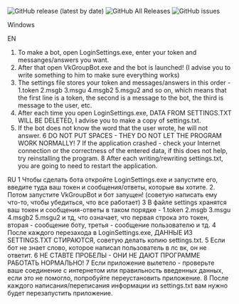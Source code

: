 ![GitHub release (latest by date)](https://img.shields.io/github/v/release/alde-the-coder/vkgroupbot?logo=GitHub)
![GitHub All Releases](https://img.shields.io/github/downloads/alde-the-coder/vkgroupbot/total?logo=GitHub)
![GitHub issues](https://img.shields.io/github/issues/alde-the-coder/vkgroupbot?logo=Github)

Windows

EN
1. To make a bot, open LoginSettings.exe, enter your token and messanges/answers you want.
2. After that open VkGroupBot.exe and the bot is launched! (I advise you to write something to him to make sure everything works)
3. The settings file stores your token and messages/answers in this order - 1.token 2.msgb 3.msgu 4.msgb2 5.msgu2 and so on, which means that the first line is a token, the second is a message to the bot, the third is message to the user, etc.
4. After each time you open LoginSettings.exe, DATA FROM SETTINGS.TXT WILL BE DELETED, I advise you to make a copy of settings.txt.
5. If the bot does not know the word that the user wrote, he will not answer.
6 DO NOT PUT SPACES - THEY DO NOT LET THE PROGRAM WORK NORMALLY!
7 If the application crashed - check your Internet connection or the correctness of the entered data, if this does not help, try reinstalling the program.
8 After each writing/rewriting settings.txt, you are going to need to restart the application.



RU
1 Чтобы сделать бота откройте LoginSettings.exe и запустите его, введите туда ваш токен и сообщения/ответы, которые вы хотите.
2. Потом запустите VkGroupBot и бот запущен! (советую написать ему что-то, чтобы убедиться, что все работает)
3 В файле settings хранятся ваш токен и сообщения-ответы в таком порядке - 1.token 2.msgb 3.msgu 4.msgb2 5.msgu2 и тд, что означает, что первая строка это токен, вторая - сообщение боту, третья - сообщение пользователю и тд.
4 После каждого перезахода в LoginSettings.exe, ДАННЫЕ ИЗ SETTINGS.TXT СТИРАЮТСЯ, советую делать копию settings.txt.
5 Если бот не знает слово, которое написал пользователь в лс вк, он не ответит.
6 НЕ СТАВТЕ ПРОБЕЛЫ - ОНИ НЕ ДАЮТ ПРОГРАММЕ РАБОТАТЬ НОРМАЛЬНО!
7 Если приложение вылетело - проверьте ваше соединение с интернетом или правильность введенных данных, если это не помогло, попробуйте переустановить приложение.
8 После каждого написания/переписания информации из settings.txt вам нужно будет перезапустить приложение.
